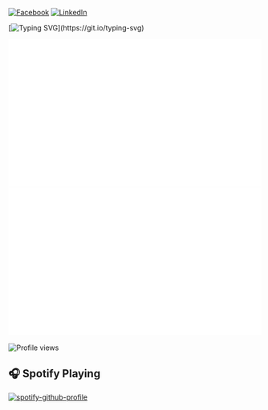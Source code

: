 [![Facebook](https://img.shields.io/badge/Facebook-%231877F2.svg?&style=flat-square&logo=facebook&logoColor=white)](https://www.facebook.com/diomenikepotot/)  [![LinkedIn](https://img.shields.io/badge/LinkedIn-%230077B5.svg?&style=flat-square&logo=linkedin&logoColor=white)](https://www.linkedin.com/in/diome)

[![Typing SVG](https://readme-typing-svg.herokuapp.com?font=comfortaa&color=016EEA&size=24&width=500&lines=Web+Developer;Nice+to+meet+you...)](https://git.io/typing-svg)

![Overview](https://raw.githubusercontent.com/localnetwork/github-stats/master/generated/overview.svg#gh-light-mode-only)
![Code](https://raw.githubusercontent.com/localnetwork/github-stats/master/generated/languages.svg#gh-light-mode-only)

![Profile views](https://komarev.com/ghpvc/?username=localnetwork)


## 🎧 Spotify Playing

[![spotify-github-profile](https://spotify-github-profile.vercel.app/api/view?uid=313pemrgpk6s6ya2kl3r4metdyg4&cover_image=false&theme=default)](https://spotify-github-profile.vercel.app/api/view?uid=313pemrgpk6s6ya2kl3r4metdyg4&redirect=true)
